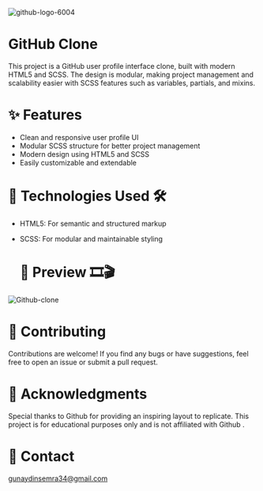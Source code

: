 
![github-logo-6004](https://github.com/user-attachments/assets/a947e463-9404-42f6-9f6d-15f5bd456b5d)

# GitHub Clone

This project is a GitHub user profile interface clone, built with modern HTML5 and SCSS. The design is modular, making project management and scalability easier with SCSS features such as variables, partials, and mixins.


# ✨ Features 
- Clean and responsive user profile UI
- Modular SCSS structure for better project management
- Modern design using HTML5 and SCSS
- Easily customizable and extendable

# 🧰 Technologies Used 🛠️
- HTML5: For semantic and structured markup
- SCSS: For modular and maintainable styling

  # 📸 Preview 🎞️🎬

  
![Github-clone](https://github.com/user-attachments/assets/ae040b43-3087-48c3-a976-54ad226af0a0)

# 🤝 Contributing
Contributions are welcome! If you find any bugs or have suggestions, feel free to open an issue or submit a pull request.

# 🌟 Acknowledgments
Special thanks to Github for providing an inspiring layout to replicate. This project is for educational purposes only and is not affiliated with Github .


 # 📧 Contact

gunaydinsemra34@gmail.com
